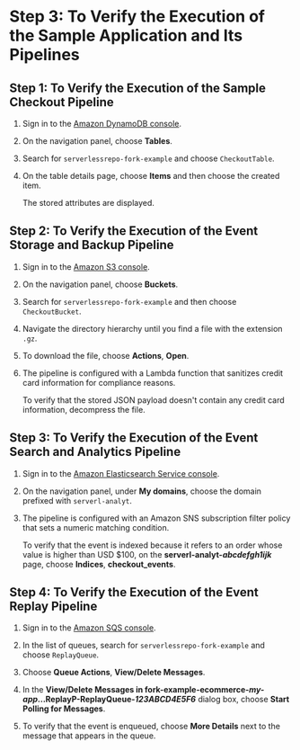 # Step 3: To Verify the Execution of the Sample Application and Its Pipelines<a name="verify-sample-application-pipelines"></a>

## Step 1: To Verify the Execution of the Sample Checkout Pipeline<a name="verify-execution-checkout-pipeline"></a>

1. Sign in to the [Amazon DynamoDB console](https://console.aws.amazon.com/dynamodb/)\.

1. On the navigation panel, choose **Tables**\.

1. Search for `serverlessrepo-fork-example` and choose `CheckoutTable`\.

1. On the table details page, choose **Items** and then choose the created item\.

   The stored attributes are displayed\.

## Step 2: To Verify the Execution of the Event Storage and Backup Pipeline<a name="verify-execution-event-storage-backup-pipeline"></a>

1. Sign in to the [Amazon S3 console](https://console.aws.amazon.com/s3/)\.

1. On the navigation panel, choose **Buckets**\.

1. Search for `serverlessrepo-fork-example` and then choose `CheckoutBucket`\.

1. Navigate the directory hierarchy until you find a file with the extension `.gz`\.

1. To download the file, choose **Actions**, **Open**\.

1. The pipeline is configured with a Lambda function that sanitizes credit card information for compliance reasons\.

   To verify that the stored JSON payload doesn't contain any credit card information, decompress the file\.

## Step 3: To Verify the Execution of the Event Search and Analytics Pipeline<a name="verify-execution-event-search-analytics-pipeline"></a>

1. Sign in to the [Amazon Elasticsearch Service console](https://console.aws.amazon.com/es/)\.

1. On the navigation panel, under **My domains**, choose the domain prefixed with `serverl-analyt`\.

1. The pipeline is configured with an Amazon SNS subscription filter policy that sets a numeric matching condition\.

   To verify that the event is indexed because it refers to an order whose value is higher than USD $100, on the **serverl\-analyt\-*abcdefgh1ijk*** page, choose **Indices**, **checkout\_events**\.

## Step 4: To Verify the Execution of the Event Replay Pipeline<a name="verify-execution-event-replay-pipeline"></a>

1. Sign in to the [Amazon SQS console](https://console.aws.amazon.com/sqs/)\.

1. In the list of queues, search for `serverlessrepo-fork-example` and choose `ReplayQueue`\.

1. Choose **Queue Actions**, **View/Delete Messages**\.

1. In the **View/Delete Messages in fork\-example\-ecommerce\-*my\-app*\.\.\.ReplayP\-ReplayQueue\-*123ABCD4E5F6*** dialog box, choose **Start Polling for Messages**\. 

1. To verify that the event is enqueued, choose **More Details** next to the message that appears in the queue\.